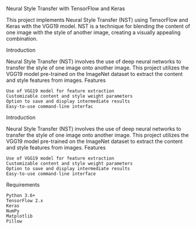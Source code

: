Neural Style Transfer with TensorFlow and Keras

This project implements Neural Style Transfer (NST) using TensorFlow and Keras with the VGG19 model. NST is a technique for blending the content of one image with the style of another image, creating a visually appealing combination.

Introduction

Neural Style Transfer (NST) involves the use of deep neural networks to transfer the style of one image onto another image. This project utilizes the VGG19 model pre-trained on the ImageNet dataset to extract the content and style features from images.
Features

    Use of VGG19 model for feature extraction
    Customizable content and style weight parameters
    Option to save and display intermediate results
    Easy-to-use command-line interfac


Introduction

Neural Style Transfer (NST) involves the use of deep neural networks to transfer the style of one image onto another image. This project utilizes the VGG19 model pre-trained on the ImageNet dataset to extract the content and style features from images.
Features

    Use of VGG19 model for feature extraction
    Customizable content and style weight parameters
    Option to save and display intermediate results
    Easy-to-use command-line interface

Requirements

    Python 3.6+
    TensorFlow 2.x
    Keras
    NumPy
    Matplotlib
    Pillow

